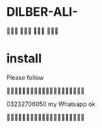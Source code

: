 # DILBER-ALI-

  💞💞💞      💞💞💞    💞💞💞  💞💞💞
  

# install 

Please follow 

💓💓💓💓💓👏👏💓💓👏💓💓💓👏💓👏👏💓👏💓





03232706050 my Whatsapp ok 



💓💓💓💓💓💓💓🦂🦂💞💞💞👏💞💓💞💞💓💓💞
